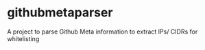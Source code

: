 # githubmetaparser
A project to parse Github Meta information to extract IPs/ CIDRs for whitelisting
